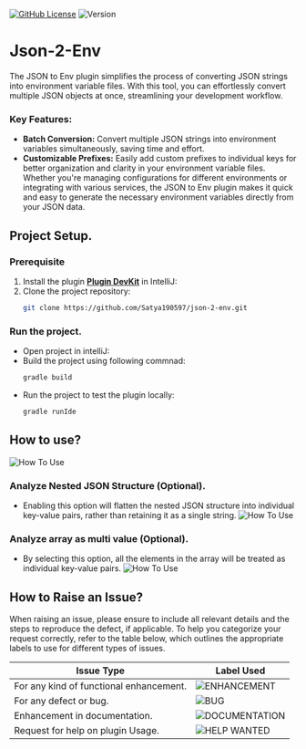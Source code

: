 [![GitHub License](https://img.shields.io/badge/license-MIT-green.svg)](https://opensource.org/licenses/MIT)
![Version](https://img.shields.io/badge/version-1.0.4-blue.svg)
# Json-2-Env
The JSON to Env plugin simplifies the process of converting JSON strings into environment variable files. With this tool, you can effortlessly convert multiple JSON objects at once, streamlining your development workflow.
### Key Features:
- **Batch Conversion:** Convert multiple JSON strings into environment variables simultaneously, saving time and effort.
- **Customizable Prefixes:** Easily add custom prefixes to individual keys for better organization and clarity in your environment variable files.
Whether you're managing configurations for different environments or integrating with various services, the JSON to Env plugin makes it quick and easy to generate the necessary environment variables directly from your JSON data.
## Project Setup.
### Prerequisite
1. Install the plugin **[Plugin DevKit](https://plugins.jetbrains.com/plugin/22851-plugin-devkit)** in IntelliJ:
2. Clone the project repository:
   ```bash
   git clone https://github.com/Satya190597/json-2-env.git
   ```
### Run the project.
- Open project in intelliJ:
- Build the project using following commnad:
  ```bash
  gradle build
  ```
- Run the project to test the plugin locally:
  ```bash
  gradle runIde
  ```
## How to use?
![How To Use](https://i.imgur.com/ac2V9k2.png)
### Analyze Nested JSON Structure (Optional).
- Enabling this option will flatten the nested JSON structure into individual key-value pairs, rather than retaining it as a single string.
![How To Use](https://i.imgur.com/ddFS11U.png)
### Analyze array as multi value (Optional).
- By selecting this option, all the elements in the array will be treated as individual key-value pairs.
![How To Use](https://i.imgur.com/JU6y2oQ.png)
## How to Raise an Issue?
When raising an issue, please ensure to include all relevant details and the steps to reproduce the defect, if applicable. To help you categorize your request correctly, refer to the table below, which outlines the appropriate labels to use for different types of issues.

| Issue Type                     | Label Used               |
|--------------------------------|-------------------------|
| For any kind of functional enhancement.                    | ![ENHANCEMENT](https://img.shields.io/badge/enhancement-cyan)            |
| For any defect or bug.                  |  ![BUG](https://img.shields.io/badge/bug-red)|
| Enhancement in documentation.    | ![DOCUMENTATION](https://img.shields.io/badge/documentation-blue)           |
| Request for help on plugin Usage. | ![HELP WANTED](https://img.shields.io/badge/help%20wanted-green)           |





